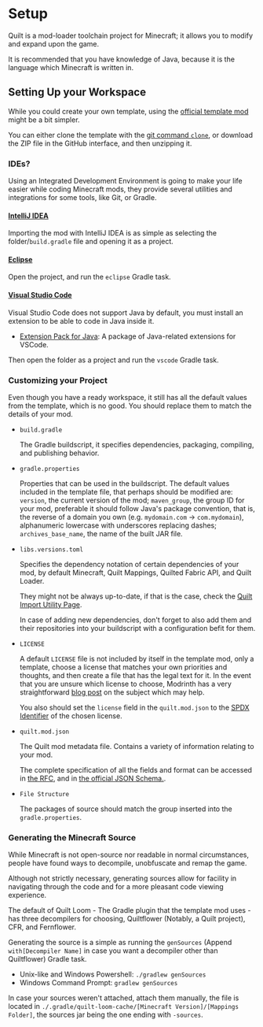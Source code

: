 # Setup

Quilt is a mod-loader toolchain project for Minecraft; it allows you to modify and expand upon the game.

It is recommended that you have knowledge of Java, because it is the language which Minecraft is written in. <!--- TODO: Perhaps link to some Java resources and courses. -->

## Setting Up your Workspace

While you could create your own template, using the [official template mod](https://github.com/QuiltMC/quilt-template-mod)
might be a bit simpler.

You can either clone the template with the [git command `clone`](https://git-scm.com/docs/git-clone), or download the
ZIP file in the GitHub interface, and then unzipping it.

### IDEs?

Using an Integrated Development Environment is going to make your life easier while coding Minecraft mods, they provide
several utilities and integrations for some tools, like Git, or Gradle.

#### [IntelliJ IDEA](https://www.jetbrains.com/idea)

Importing the mod with IntelliJ IDEA is as simple as selecting the folder/`build.gradle` file and opening it as a project.

#### [Eclipse](https://www.eclipse.org)

Open the project, and run the `eclipse` Gradle task.

#### [Visual Studio Code](https://code.visualstudio.com)

Visual Studio Code does not support Java by default, you must install an extension to be able to code in Java inside
it.

- [Extension Pack for Java](https://marketplace.visualstudio.com/items?itemName=vscjava.vscode-java-pack): A package of Java-related
extensions for VSCode.

Then open the folder as a project and run the `vscode` Gradle task.

### Customizing your Project

Even though you have a ready workspace, it still has all the default values from the template, which is no good.
You should replace them to match the details of your mod.

- `build.gradle`

    The Gradle buildscript, it specifies dependencies, packaging, compiling, and publishing behavior.

- `gradle.properties`

    Properties that can be used in the buildscript.
    The default values included in the template file, that perhaps should be modified are: `version`, the current version of the mod;
`maven_group`, the group ID for your mod, preferable it should follow Java's package convention, that is, the reverse
of a domain you own (e.g. `mydomain.com` -> `com.mydomain`), alphanumeric lowercase with underscores replacing dashes;
`archives_base_name`, the name of the built JAR file.

- `libs.versions.toml`

    Specifies the dependency notation of certain dependencies of your mod, by default Minecraft, Quilt Mappings, Quilted
Fabric API, and Quilt Loader.

    They might not be always up-to-date, if that is the case, check the [Quilt Import Utility Page](https://lambdaurora.dev/tools/import_quilt.html).

    In case of adding new dependencies, don't forget to also add them and their repositories into your buildscript with a
configuration befit for them.

- `LICENSE`

    A default `LICENSE` file is not included by itself in the template mod, only a template, choose a license that matches
your own priorities and thoughts, and then create a file that has the legal text for it. In the event that you are unsure
which license to choose, Modrinth has a very straightforward [blog post](https://blog.modrinth.com/licensing-guide) on the subject which may help.

    You also should set the `license` field in the `quilt.mod.json` to the [SPDX Identifier](https://spdx.org/licenses) of the chosen license.

- `quilt.mod.json`

    The Quilt mod metadata file.
    Contains a variety of information relating to your mod.

    The complete specification of all the fields and format can be accessed in [the RFC](https://github.com/QuiltMC/rfcs/blob/main/specification/0002-quilt.mod.json.md),
and in [the official JSON Schema.](https://raw.githubusercontent.com/QuiltMC/quilt-json-schemas/main/quilt.mod.json/schemas/main.json).

- `File Structure`

    The packages of source should match the group inserted into the `gradle.properties`.

### Generating the Minecraft Source

While Minecraft is not open-source nor readable in normal circumstances, people have found ways to decompile, unobfuscate
and remap the game.

Although not strictly necessary, generating sources allow for facility in navigating through the code and for a more
pleasant code viewing experience.

The default of Quilt Loom - The Gradle plugin that the template mod uses - has three decompilers for choosing, Quiltflower
(Notably, a Quilt project), CFR, and Fernflower.

Generating the source is a simple as running the `genSources` (Append `with[Decompiler Name]` in case you want a decompiler
other than Quiltflower) Gradle task.

- Unix-like and Windows Powershell: `./gradlew genSources`
- Windows Command Prompt: `gradlew genSources`

In case your sources weren't attached, attach them manually, the file is located in
`./.gradle/quilt-loom-cache/[Minecraft Version]/[Mappings Folder]`, the sources jar being the one ending with `-sources`.
